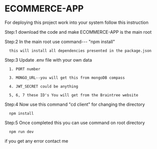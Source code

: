 # ECOMMERCE-APP

For deploying this project work into your system follow this instruction


Step:1
      download the code and make ECOMMERCE-APP is the main root

      
Step:2
      In the main root use command--- "npm install"
      
      this will install all dependencies presented in the package.json

      
Step:3
      Update .env file with your own data
      
      1. PORT number
      
      3. MONGO_URL--you will get this from mongoDB compass
      
      4. JWT_SECRET could be anything
      
      5, 6, 7 these ID's You will get from the Braintree website

      
Step:4
      Now use this command "cd client" for changing the directory
      
      npm install

      
Step:5
      Once completed this you can use command on root directory
      
      npm run dev


      

if you get any error contact me

